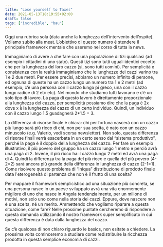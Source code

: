 ```yaml
---
title: "Lose yourself to Taxes"
date: 2021-05-13T18:19:55+02:00
draft: false
tags: ["incredible", "bau"]
---
```


Oggi una rubrica sola (data anche la lunghezza dell’intervento dell’ospite). Voliamo subito alla meat. L’obiettivo di questo numero è stendere il principale framework mentale che useremo nel corso di tutta la news. 


Immaginiamo di avere a che fare con una popolazione di tizi qualsiasi (ad esempio i cittadini di uno stato). Questi tizi sono tutti uguali identici eccetto che per la lunghezza del loro cazzo (si, sono tutti uomini). Per semplicità e consistenza con la realtà immaginiamo che le lunghezze dei cazzi varino tra 1 e 2 due metri. Per essere precisi, abbiamo un numero infinito di persone, ed ognuna di queste ha un cazzo lungo un numero tra 1 e 2 metri (ad esempio, c’è una persona con il cazzo lungo pi greco, una con il cazzo lungo radice di 2 etc etc). Nel mondo che studiamo tutti lavorano e c’è un solo tipo di lavoro. La paga di questo lavoro è direttamente proporzionale alla lunghezza del cazzo, per semplicità possiamo dire che la paga è 2x dove x è la lunghezza del cazzo di un certo individuo. Quindi, un individuo con il cazzo lungo 1.5 guadagnerà 2*1.5 = 3.


La differenza di risorse finale è chiara: chi per fortuna nascerà con un cazzo più lungo sarà più ricco di chi, non per sua scelta, è nato con un cazzo minuscolo (e.g. Valerio, vedi scorsa newsletter). Non solo, questa differenza di risorse finali verrà esacerbata in un certo senso dal “sistema produttivo”, perché la paga è il doppio della lunghezza del cazzo. Per fare un esempio illustrativo, il più povero del gruppo ha un cazzo lungo 1 metro e perciò avrà una paga di 2. Invece, il più ricco ha il cazzo lungo 2 metri ed avrà una paga di 4. Quindi la differenza tra la paga del più ricco e quella del più povero (4-2=2) sarà ancora più grande della differenza in lunghezza di cazzo (2-1=1). Come risolvere questo problema di “iniqua” distribuzione di prodotto finale data l'eterogeneità di partenza che non è il frutto di una scelta?

Per mappare il framework semplicistico ad una situazione più concreta, se una persona nasce in un paese sviluppato avrà una vita enormemente migliore di uno che nasce in Angola tendenzialmente, per un milione di motivi, non solo uno come nella storia dei cazzi. Eppure, dove nascere non è una scelta, né un merito. Ammettendo che vogliamo riparare a questa situazione, come fare? Nelle prossime puntate cercheremo di rispondere a questa domanda utilizzando il nostro framework super semplificato in cui questa differenza è data dalla lunghezza del cazzo.

Se c’è qualcosa di non chiaro riguardo le basics, non esitate a chiedere. La prossima volta cominceremo a studiare come redistribuire la ricchezza prodotta in questa semplice economia di cazzi.